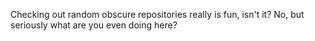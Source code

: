 Checking out random obscure repositories really is fun, isn't it? No, but seriously what are you even doing here?
